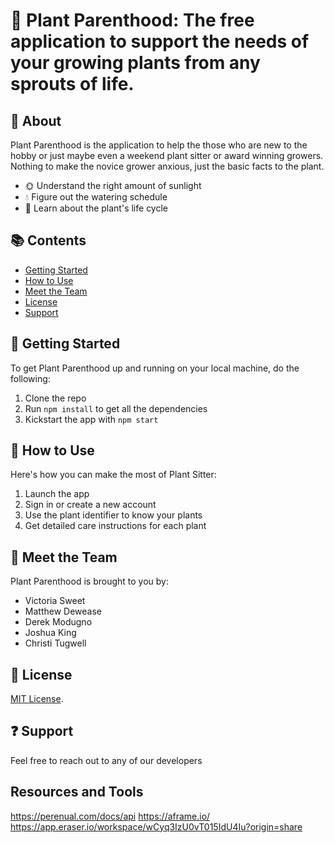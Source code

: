 # 🌱 Plant Parenthood: The free application to support the needs of your growing plants from any sprouts of life. 

## 🌼 About

Plant Parenthood is the application to help the those who are new to the hobby or just maybe even a weekend plant sitter or award winning growers. Nothing to make the novice grower anxious, just the basic facts to the plant. 

- 🌞 Understand the right amount of sunlight
- 💧 Figure out the watering schedule
- 🔄 Learn about the plant's life cycle

 
## 📚 Contents

- [Getting Started](#getting-started)
- [How to Use](#how-to-use-app)
- [Meet the Team](#meet-the-team)
- [License](#license)
- [Support](#support)

## 🚀 Getting Started

To get Plant Parenthood up and running on your local machine, do the following:

1. Clone the repo
2. Run `npm install` to get all the dependencies
3. Kickstart the app with `npm start`

## 📖 How to Use

Here's how you can make the most of Plant Sitter:

1. Launch the app
2. Sign in or create a new account
3. Use the plant identifier to know your plants
4. Get detailed care instructions for each plant

## 👥 Meet the Team

Plant Parenthood is brought to you by:

- Victoria Sweet
- Matthew Dewease
- Derek Modugno
- Joshua King
- Christi Tugwell

## 📜 License

[MIT License](LICENSE).

## ❓ Support

Feel free to reach out to any of our developers

## Resources and Tools

https://perenual.com/docs/api
https://aframe.io/
https://app.eraser.io/workspace/wCyq3IzU0vT015IdU4Iu?origin=share